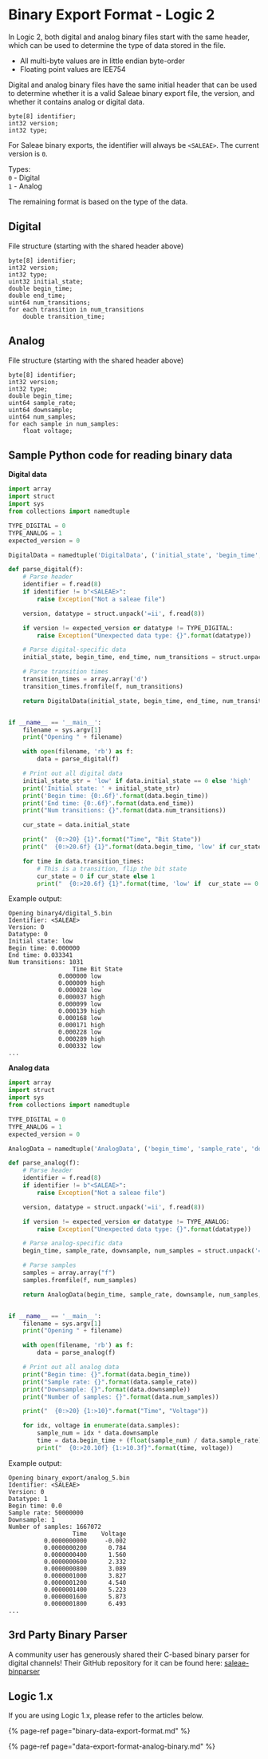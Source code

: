 # Binary Export Format - Logic 2

In Logic 2, both digital and analog binary files start with the same header, which can be used to determine the type of data stored in the file.

* All multi-byte values are in little endian byte-order
* Floating point values are IEE754

Digital and analog binary files have the same initial header that can be used to determine whether it is a valid Saleae binary export file, the version, and whether it contains analog or digital data.

```text
byte[8] identifier;
int32 version;
int32 type;
```

For Saleae binary exports, the identifier will always be `<SALEAE>`. The current version is `0`.

Types:  
`0` - Digital  
`1` - Analog

The remaining format is based on the type of the data.

## Digital

File structure \(starting with the shared header above\)

```text
byte[8] identifier;
int32 version;
int32 type;
uint32 initial_state;
double begin_time;
double end_time;
uint64 num_transitions;
for each transition in num_transitions
    double transition_time;
```

## Analog

File structure \(starting with the shared header above\)

```text
byte[8] identifier;
int32 version;
int32 type;
double begin_time;
uint64 sample_rate;
uint64 downsample;
uint64 num_samples;
for each sample in num_samples:
    float voltage;
```

## Sample Python code for reading binary data

**Digital data**

```python
import array
import struct
import sys
from collections import namedtuple

TYPE_DIGITAL = 0
TYPE_ANALOG = 1
expected_version = 0

DigitalData = namedtuple('DigitalData', ('initial_state', 'begin_time', 'end_time', 'num_transitions', 'transition_times'))

def parse_digital(f):
    # Parse header
    identifier = f.read(8)
    if identifier != b"<SALEAE>":
        raise Exception("Not a saleae file")

    version, datatype = struct.unpack('=ii', f.read(8))

    if version != expected_version or datatype != TYPE_DIGITAL:
        raise Exception("Unexpected data type: {}".format(datatype))

    # Parse digital-specific data
    initial_state, begin_time, end_time, num_transitions = struct.unpack('=iddq', f.read(28))

    # Parse transition times
    transition_times = array.array('d')
    transition_times.fromfile(f, num_transitions)

    return DigitalData(initial_state, begin_time, end_time, num_transitions, transition_times)


if __name__ == '__main__':
    filename = sys.argv[1]
    print("Opening " + filename)

    with open(filename, 'rb') as f:
        data = parse_digital(f)

    # Print out all digital data
    initial_state_str = 'low' if data.initial_state == 0 else 'high'
    print('Initial state: ' + initial_state_str)
    print('Begin time: {0:.6f}'.format(data.begin_time))
    print('End time: {0:.6f}'.format(data.end_time))
    print("Num transitions: {}".format(data.num_transitions))

    cur_state = data.initial_state

    print("  {0:>20} {1}".format("Time", "Bit State"))
    print("  {0:>20.6f} {1}".format(data.begin_time, 'low' if cur_state == 0 else 'high'))

    for time in data.transition_times:
        # This is a transition, flip the bit state
        cur_state = 0 if cur_state else 1
        print("  {0:>20.6f} {1}".format(time, 'low' if  cur_state == 0 else 'high'))
```

Example output:

```text
Opening binary4/digital_5.bin
Identifier: <SALEAE>
Version: 0
Datatype: 0
Initial state: low
Begin time: 0.000000
End time: 0.033341
Num transitions: 1031
                  Time Bit State
              0.000000 low
              0.000009 high
              0.000028 low
              0.000037 high
              0.000099 low
              0.000139 high
              0.000168 low
              0.000171 high
              0.000228 low
              0.000289 high
              0.000332 low
...
```

**Analog data**

```python
import array
import struct
import sys
from collections import namedtuple

TYPE_DIGITAL = 0
TYPE_ANALOG = 1
expected_version = 0

AnalogData = namedtuple('AnalogData', ('begin_time', 'sample_rate', 'downsample', 'num_samples', 'samples'))

def parse_analog(f):
    # Parse header
    identifier = f.read(8)
    if identifier != b"<SALEAE>":
        raise Exception("Not a saleae file")

    version, datatype = struct.unpack('=ii', f.read(8))

    if version != expected_version or datatype != TYPE_ANALOG:
        raise Exception("Unexpected data type: {}".format(datatype))

    # Parse analog-specific data
    begin_time, sample_rate, downsample, num_samples = struct.unpack('=dqqq', f.read(32))

    # Parse samples
    samples = array.array("f")
    samples.fromfile(f, num_samples)

    return AnalogData(begin_time, sample_rate, downsample, num_samples, samples)


if __name__ == '__main__':
    filename = sys.argv[1]
    print("Opening " + filename)

    with open(filename, 'rb') as f:
        data = parse_analog(f)

    # Print out all analog data
    print("Begin time: {}".format(data.begin_time))
    print("Sample rate: {}".format(data.sample_rate))
    print("Downsample: {}".format(data.downsample))
    print("Number of samples: {}".format(data.num_samples))

    print("  {0:>20} {1:>10}".format("Time", "Voltage"))

    for idx, voltage in enumerate(data.samples):
        sample_num = idx * data.downsample
        time = data.begin_time + (float(sample_num) / data.sample_rate)
        print("  {0:>20.10f} {1:>10.3f}".format(time, voltage))
```

Example output:

```text
Opening binary_export/analog_5.bin
Identifier: <SALEAE>
Version: 0
Datatype: 1
Begin time: 0.0
Sample rate: 50000000
Downsample: 1
Number of samples: 1667072
                  Time    Voltage
          0.0000000000     -0.002
          0.0000000200      0.784
          0.0000000400      1.560
          0.0000000600      2.332
          0.0000000800      3.089
          0.0000001000      3.827
          0.0000001200      4.540
          0.0000001400      5.223
          0.0000001600      5.873
          0.0000001800      6.493
...
```

## 3rd Party Binary Parser

A community user has generously shared their C-based binary parser for digital channels! Their GitHub repository for it can be found here: [saleae-binparser](https://github.com/znuh/saleae-binparser)

## Logic 1.x

If you are using Logic 1.x, please refer to the articles below.

{% page-ref page="binary-data-export-format.md" %}

{% page-ref page="data-export-format-analog-binary.md" %}



